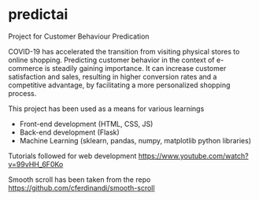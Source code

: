 # predictai
Project for Customer Behaviour Predication

COVID-19 has accelerated the transition from visiting physical stores to online shopping. Predicting customer behavior in the context of e-commerce is steadily gaining importance. It can increase customer satisfaction and sales, resulting in  higher conversion rates and a competitive advantage, by facilitating a more personalized shopping process.

This project has been used as a means for various learnings
* Front-end development (HTML, CSS, JS) 
* Back-end development (Flask)
* Machine Learning (sklearn, pandas, numpy, matplotlib python libraries)

Tutorials followed for web development https://www.youtube.com/watch?v=99vHH_6F0Ko

Smooth scroll has been taken from the repo https://github.com/cferdinandi/smooth-scroll
